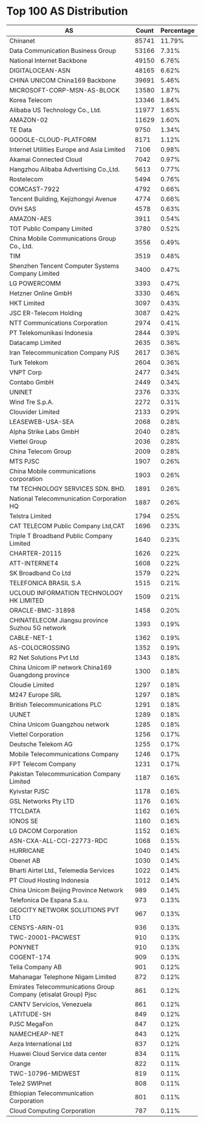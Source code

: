 # Top 100 AS Distribution
| AS | Count | Percentage |
|----|----|----|
| Chinanet | 85741 | 11.79% |
| Data Communication Business Group | 53166 | 7.31% |
| National Internet Backbone | 49150 | 6.76% |
| DIGITALOCEAN-ASN | 48165 | 6.62% |
| CHINA UNICOM China169 Backbone | 39691 | 5.46% |
| MICROSOFT-CORP-MSN-AS-BLOCK | 13580 | 1.87% |
| Korea Telecom | 13346 | 1.84% |
| Alibaba US Technology Co., Ltd. | 11977 | 1.65% |
| AMAZON-02 | 11629 | 1.60% |
| TE Data | 9750 | 1.34% |
| GOOGLE-CLOUD-PLATFORM | 8171 | 1.12% |
| Internet Utilities Europe and Asia Limited | 7106 | 0.98% |
| Akamai Connected Cloud | 7042 | 0.97% |
| Hangzhou Alibaba Advertising Co.,Ltd. | 5613 | 0.77% |
| Rostelecom | 5494 | 0.76% |
| COMCAST-7922 | 4792 | 0.66% |
| Tencent Building, Kejizhongyi Avenue | 4774 | 0.66% |
| OVH SAS | 4578 | 0.63% |
| AMAZON-AES | 3911 | 0.54% |
| TOT Public Company Limited | 3780 | 0.52% |
| China Mobile Communications Group Co., Ltd. | 3556 | 0.49% |
| TIM | 3519 | 0.48% |
| Shenzhen Tencent Computer Systems Company Limited | 3400 | 0.47% |
| LG POWERCOMM | 3393 | 0.47% |
| Hetzner Online GmbH | 3330 | 0.46% |
| HKT Limited | 3097 | 0.43% |
| JSC ER-Telecom Holding | 3087 | 0.42% |
| NTT Communications Corporation | 2974 | 0.41% |
| PT Telekomunikasi Indonesia | 2844 | 0.39% |
| Datacamp Limited | 2635 | 0.36% |
| Iran Telecommunication Company PJS | 2617 | 0.36% |
| Turk Telekom | 2604 | 0.36% |
| VNPT Corp | 2477 | 0.34% |
| Contabo GmbH | 2449 | 0.34% |
| UNINET | 2376 | 0.33% |
| Wind Tre S.p.A. | 2272 | 0.31% |
| Clouvider Limited | 2133 | 0.29% |
| LEASEWEB-USA-SEA | 2068 | 0.28% |
| Alpha Strike Labs GmbH | 2040 | 0.28% |
| Viettel Group | 2036 | 0.28% |
| China Telecom Group | 2009 | 0.28% |
| MTS PJSC | 1907 | 0.26% |
| China Mobile communications corporation | 1903 | 0.26% |
| TM TECHNOLOGY SERVICES SDN. BHD. | 1891 | 0.26% |
| National Telecommunication Corporation HQ | 1887 | 0.26% |
| Telstra Limited | 1794 | 0.25% |
| CAT TELECOM Public Company Ltd,CAT | 1696 | 0.23% |
| Triple T Broadband Public Company Limited | 1640 | 0.23% |
| CHARTER-20115 | 1626 | 0.22% |
| ATT-INTERNET4 | 1608 | 0.22% |
| SK Broadband Co Ltd | 1579 | 0.22% |
| TELEFONICA BRASIL S.A | 1515 | 0.21% |
| UCLOUD INFORMATION TECHNOLOGY HK LIMITED | 1509 | 0.21% |
| ORACLE-BMC-31898 | 1458 | 0.20% |
| CHINATELECOM Jiangsu province Suzhou 5G network | 1393 | 0.19% |
| CABLE-NET-1 | 1362 | 0.19% |
| AS-COLOCROSSING | 1352 | 0.19% |
| R2 Net Solutions Pvt Ltd | 1343 | 0.18% |
| China Unicom IP network China169 Guangdong province | 1300 | 0.18% |
| Cloudie Limited | 1297 | 0.18% |
| M247 Europe SRL | 1297 | 0.18% |
| British Telecommunications PLC | 1291 | 0.18% |
| UUNET | 1289 | 0.18% |
| China Unicom Guangzhou network | 1285 | 0.18% |
| Viettel Corporation | 1256 | 0.17% |
| Deutsche Telekom AG | 1255 | 0.17% |
| Mobile Telecommunications Company | 1246 | 0.17% |
| FPT Telecom Company | 1231 | 0.17% |
| Pakistan Telecommunication Company Limited | 1187 | 0.16% |
| Kyivstar PJSC | 1178 | 0.16% |
| GSL Networks Pty LTD | 1176 | 0.16% |
| TTCLDATA | 1162 | 0.16% |
| IONOS SE | 1160 | 0.16% |
| LG DACOM Corporation | 1152 | 0.16% |
| ASN-CXA-ALL-CCI-22773-RDC | 1068 | 0.15% |
| HURRICANE | 1040 | 0.14% |
| Obenet AB | 1030 | 0.14% |
| Bharti Airtel Ltd., Telemedia Services | 1022 | 0.14% |
| PT Cloud Hosting Indonesia | 1012 | 0.14% |
| China Unicom Beijing Province Network | 989 | 0.14% |
| Telefonica De Espana S.a.u. | 973 | 0.13% |
| GEOCITY NETWORK SOLUTIONS PVT LTD | 967 | 0.13% |
| CENSYS-ARIN-01 | 936 | 0.13% |
| TWC-20001-PACWEST | 910 | 0.13% |
| PONYNET | 910 | 0.13% |
| COGENT-174 | 909 | 0.13% |
| Telia Company AB | 901 | 0.12% |
| Mahanagar Telephone Nigam Limited | 872 | 0.12% |
| Emirates Telecommunications Group Company (etisalat Group) Pjsc | 861 | 0.12% |
| CANTV Servicios, Venezuela | 861 | 0.12% |
| LATITUDE-SH | 849 | 0.12% |
| PJSC MegaFon | 847 | 0.12% |
| NAMECHEAP-NET | 843 | 0.12% |
| Aeza International Ltd | 837 | 0.12% |
| Huawei Cloud Service data center | 834 | 0.11% |
| Orange | 822 | 0.11% |
| TWC-10796-MIDWEST | 819 | 0.11% |
| Tele2 SWIPnet | 808 | 0.11% |
| Ethiopian Telecommunication Corporation | 801 | 0.11% |
| Cloud Computing Corporation | 787 | 0.11% |
